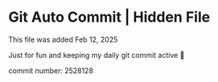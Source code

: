 # Git Auto Commit | Hidden File

This file was added Feb 12, 2025

Just for fun and keeping my daily git commit active 🤪

commit number: 2528128
